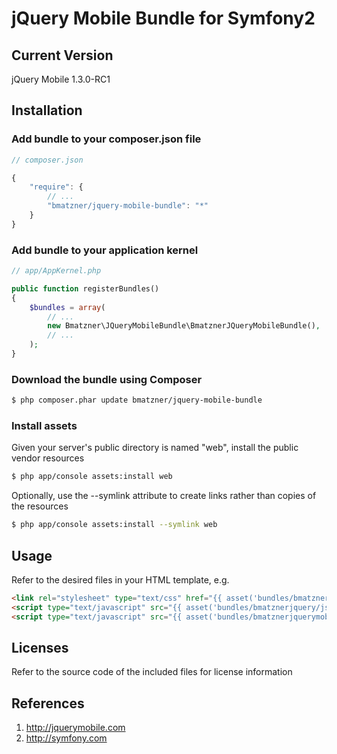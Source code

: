 # jQuery Mobile Bundle for Symfony2

## Current Version

jQuery Mobile 1.3.0-RC1

## Installation

### Add bundle to your composer.json file

``` js
// composer.json

{
    "require": {
        // ...
        "bmatzner/jquery-mobile-bundle": "*"
    }
}
```

### Add bundle to your application kernel

``` php
// app/AppKernel.php

public function registerBundles()
{
    $bundles = array(
        // ...
        new Bmatzner\JQueryMobileBundle\BmatznerJQueryMobileBundle(),
        // ...
    );
}
```

### Download the bundle using Composer

``` bash
$ php composer.phar update bmatzner/jquery-mobile-bundle
```

### Install assets

Given your server's public directory is named "web", install the public vendor resources

``` bash
$ php app/console assets:install web
```

Optionally, use the --symlink attribute to create links rather than copies of the resources 

``` bash
$ php app/console assets:install --symlink web
```

## Usage

Refer to the desired files in your HTML template, e.g.

``` html
<link rel="stylesheet" type="text/css" href="{{ asset('bundles/bmatznerjquerymobile/css/jquery.mobile.min.css') }}" />
<script type="text/javascript" src="{{ asset('bundles/bmatznerjquery/js/jquery.min.js') }}"></script>
<script type="text/javascript" src="{{ asset('bundles/bmatznerjquerymobile/js/jquery.mobile.min.js') }}"></script>
```

## Licenses

Refer to the source code of the included files for license information

## References

1. http://jquerymobile.com
2. http://symfony.com
